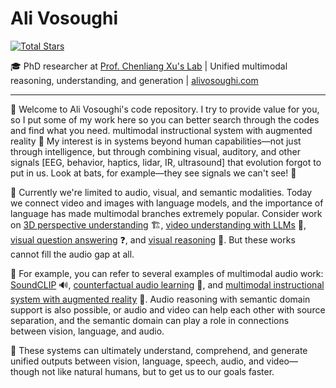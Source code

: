 # Ali Vosoughi

[![Total Stars](https://img.shields.io/github/stars/ali-vosoughi?affiliations=COLLABORATOR&style=social)](https://github.com/ali-vosoughi)

🎓 PhD researcher at [Prof. Chenliang Xu's Lab](http://www.cs.rochester.edu/~cxu22/) | Unified multimodal reasoning, understanding, and generation | [alivosoughi.com](https://alivosoughi.com)

---

👋 Welcome to Ali Vosoughi's code repository. I try to provide value for you, so I put some of my work here so you can better search through the codes and find what you need.
multimodal instructional system with augmented reality
🧠 My interest is in systems beyond human capabilities—not just through intelligence, but through combining visual, auditory, and other signals [EEG, behavior, haptics, lidar, IR, ultrasound] that evolution forgot to put in us. Look at bats, for example—they see signals we can't see! 🦇

🔬 Currently we're limited to audio, visual, and semantic modalities. Today we connect video and images with language models, and the importance of language has made multimodal branches extremely popular. Consider work on [3D perspective understanding](https://github.com/ali-vosoughi/MMPerspective) 🏗️, [video understanding with LLMs](https://github.com/yunlong10/Awesome-LLMs-for-Video-Understanding) 🎥, [visual question answering](https://github.com/ali-vosoughi/PW-VQA) ❓, and [visual reasoning](https://huggingface.co/datasets/jing-bi/verify-teaser) 🧩. But these works cannot fill the audio gap at all. 

🎵 For example, you can refer to several examples of multimodal audio work: [SoundCLIP](https://github.com/ali-vosoughi/SoundCLIP) 🔊, [counterfactual audio learning](https://github.com/ali-vosoughi/counterfactual-audio) 🎯, and [multimodal instructional system with augmented reality](https://github.com/ali-vosoughi/misar) 🎼. Audio reasoning with semantic domain support is also possible, or audio and video can help each other with source separation, and the semantic domain can play a role in connections between vision, language, and audio.

🚀 These systems can ultimately understand, comprehend, and generate unified outputs between vision, language, speech, audio, and video—though not like natural humans, but to get us to our goals faster.

